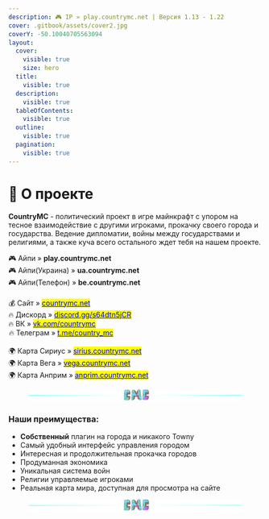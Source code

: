```yaml
---
description: 🎮 IP » play.countrymc.net | Версия 1.13 - 1.22
cover: .gitbook/assets/cover2.jpg
coverY: -50.10040705563094
layout:
  cover:
    visible: true
    size: hero
  title:
    visible: true
  description:
    visible: true
  tableOfContents:
    visible: true
  outline:
    visible: true
  pagination:
    visible: true
---
```


# 👋 О проекте

**CountryMC** - политический проект в игре майнкрафт с упором на тесное взаимодействие с другими игроками, прокачку своего города и государства. Ведение дипломатии, войны между государствами и религиями, а также куча всего остального ждет тебя на нашем проекте.

🎮 Айпи » **play.countrymc.net**\
🎮 Айпи(Украина) » **ua.countrymc.net**\
🎮 Айпи(Телефон) » **be.countrymc.net**\
\
💰 Сайт » [<mark style="color:blue;">countrymc.net</mark>](https://vk.com/away.php?to=http%3A%2F%2Fcountrymc.net\&cc_key=)\
🔥 Дискорд » [<mark style="color:blue;">discord.gg/s64dtn5jCR</mark>](https://discord.gg/s64dtn5jCR)\
🔥 ВК » [<mark style="color:blue;">vk.com/countrymc</mark>](https://vk.com/countrymc)\
![🔥](data:image/gif;base64,R0lGODlhAQABAAAAACH5BAEKAAEALAAAAAABAAEAAAICTAEAOw==)🔥 Телеграм » [<mark style="color:blue;">t.me/country\_mc</mark>](https://t.me/country_mc)\
\
🌍 Карта Сириус » [<mark style="color:blue;">sirius.countrymc.net</mark>](https://sirius.countrymc.net)\
🌍 Карта Вега » [<mark style="color:blue;">vega.countrymc.net</mark>](https://sirius.countrymc.net)\
🌍 Карта Анприм » [<mark style="color:blue;">anprim.countrymc.net</mark>](https://anprim.countrymc.net)

<figure><img src=".gitbook/assets/gitlab_hr7.svg" alt=""><figcaption></figcaption></figure>

### Наши преимущества:

* **Собственный** плагин на города и никакого Towny
* Самый удобный интерфейс управления городом
* Интересная и продолжительная прокачка городов
* Продуманная экономика
* Уникальная система войн
* Религии управляемые игроками
* Реальная карта мира, доступная для просмотра на сайте

<figure><img src=".gitbook/assets/gitlab_hr7.svg" alt=""><figcaption></figcaption></figure>
